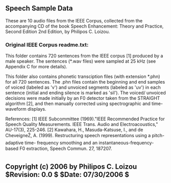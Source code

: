 ## Speech Sample Data

These are 10 audio files from the IEEE Corpus, collected from the 
accompanying CD of the book Speech Enhancement: Theory and Practice, 
Second Edition 2nd Edition, by Philipos C. Loizou.

### Original IEEE Corpus readme.txt:

This folder contains 720 sentences from the IEEE corpus [1] produced by a 
male  speaker. The sentences (*.wav files) were sampled at 25 kHz (see 
Appendix C for more details).

This folder also contains phonetic transciption files (with extension *.phn)
for all 720 sentences. The .phn files contain the beginning and end samples
of voiced (labeled as 'v') and unvoiced segments (labeled as 'uv') in each 
sentence (initial and ending silence is marked as 'sil'). The voiced/
unvoiced decisions were made initially by an F0 detector taken from the 
STRAIGHT algorithm [2], and then manually corrected using spectrographic and
time-waveform displays.

References:
[1] IEEE Subcommittee (1969)."IEEE Recommended Practice for Speech Quality
    Measurements. IEEE Trans. Audio and Electroacoustics," AU-17(3), 
    225-246.
[2] Kawahara, H., Masuda-Katsuse, I., and de CheveigneŽ, A. (1999). 
    Restructuring speech representations using a pitch-adaptive time-
     frequency smoothing and an instantaneous-frequency-based F0 extraction,
     Speech Commun. 27, 187207.

Copyright (c) 2006 by Philipos C. Loizou
$Revision: 0.0 $  $Date: 07/30/2006 $
------------------------------------------------------------------------------
